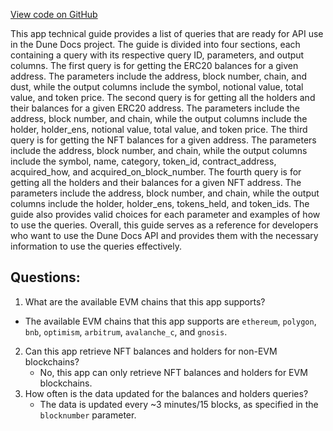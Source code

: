 [View code on GitHub](https://dune.com/blob/master/api\quick-start\api-ready-queries.md)

This app technical guide provides a list of queries that are ready for API use in the Dune Docs project. The guide is divided into four sections, each containing a query with its respective query ID, parameters, and output columns. The first query is for getting the ERC20 balances for a given address. The parameters include the address, block number, chain, and dust, while the output columns include the symbol, notional value, total value, and token price. The second query is for getting all the holders and their balances for a given ERC20 address. The parameters include the address, block number, and chain, while the output columns include the holder, holder_ens, notional value, total value, and token price. The third query is for getting the NFT balances for a given address. The parameters include the address, block number, and chain, while the output columns include the symbol, name, category, token_id, contract_address, acquired_how, and acquired_on_block_number. The fourth query is for getting all the holders and their balances for a given NFT address. The parameters include the address, block number, and chain, while the output columns include the holder, holder_ens, tokens_held, and token_ids. The guide also provides valid choices for each parameter and examples of how to use the queries. Overall, this guide serves as a reference for developers who want to use the Dune Docs API and provides them with the necessary information to use the queries effectively.
## Questions: 
 1. What are the available EVM chains that this app supports?
   - The available EVM chains that this app supports are `ethereum`, `polygon`, `bnb`, `optimism`, `arbitrum`, `avalanche_c`, and `gnosis`.
2. Can this app retrieve NFT balances and holders for non-EVM blockchains?
   - No, this app can only retrieve NFT balances and holders for EVM blockchains.
3. How often is the data updated for the balances and holders queries?
   - The data is updated every ~3 minutes/15 blocks, as specified in the `blocknumber` parameter.